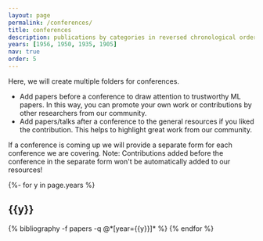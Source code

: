 ```yaml
---
layout: page
permalink: /conferences/
title: conferences
description: publications by categories in reversed chronological order. generated by jekyll-scholar.
years: [1956, 1950, 1935, 1905]
nav: true
order: 5
---
```

Here, we will create multiple folders for conferences. 
* Add papers before a conference to draw attention to trustworthy ML papers. In this way, you can promote your own work or contributions by other researchers from our community.
* Add papers/talks after a conference to the general resources if you liked the contribution. This helps to highlight great work from our community.

If a conference is coming up we will provide a separate form for each conference we are covering. Note: Contributions added before the conference in the separate form won't be automatically added to our resources! 
<!-- _pages/publications.md -->
<div class="publications">

{%- for y in page.years %}
  <h2 class="year">{{y}}</h2>
  {% bibliography -f papers -q @*[year={{y}}]* %}
{% endfor %}

</div>
